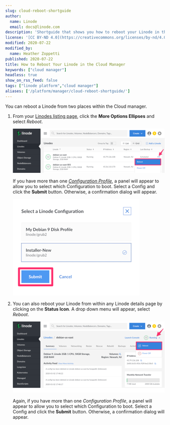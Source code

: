 ```yaml
---
slug: cloud-reboot-shortguide
author:
  name: Linode
  email: docs@linode.com
description: 'Shortguide that shows you how to reboot your Linode in the Cloud Manager.'
license: '[CC BY-ND 4.0](https://creativecommons.org/licenses/by-nd/4.0)'
modified: 2020-07-22
modified_by:
  name: Heather Zoppetti
published: 2020-07-22
title: How to Reboot Your Linode in the Cloud Manager
keywords: ["cloud manager"]
headless: true
show_on_rss_feed: false
tags: ["linode platform","cloud manager"]
aliases: ['/platform/manager/cloud-reboot-shortguide/']
---
```


You can reboot a Linode from two places within the Cloud manager.

1. From your [Linodes listing page](https://cloud.linode.com/linodes), click the **More Options Ellipses** and select *Reboot*.

    ![Cloud Manager Linode List Menu Reboot Option](classic-to-cloud-manager-linode-list-reboot-menu.png "Cloud Manager Linode List Menu Reboot Option")

    If you have more than one *[Configuration Profile](/docs/platform/disk-images/disk-images-and-configuration-profiles/#configuration-profiles)*, a panel will appear to allow you to select which Configuration to boot. Select a Config and click the **Submit** button. Otherwise, a confirmation dialog will appear.

    ![Cloud Manager Reboot Detail Panel](classic-to-cloud-reboot-detail-panel.png "Cloud Manager Reboot Detail Panel")

1. You can also reboot your Linode from within any Linode details page by clicking on the **Status Icon**. A drop down menu will appear, select *Reboot*.

    ![Cloud Manager Linode Detail Menu Reboot Option](classic-to-cloud-manager-linode-detail-reboot-menu.png "Cloud Manager Linode Detail Menu Reboot Option")

    Again, if you have more than one *Configuration Profile*, a panel will appear to allow you to select which Configuration to boot. Select a Config and click the **Submit** button. Otherwise, a confirmation dialog will appear.
